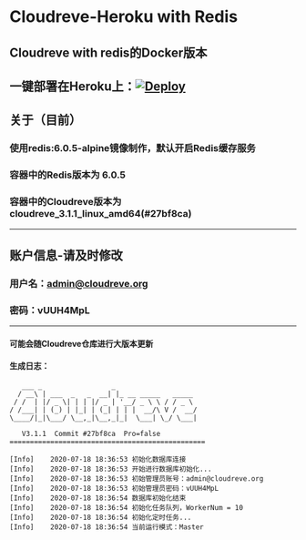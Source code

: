 # Cloudreve-Heroku with Redis
Cloudreve with redis的Docker版本
---
一键部署在Heroku上：[![Deploy](https://www.herokucdn.com/deploy/button.svg)](https://heroku.com/deploy?template=https://github.com/useblue/Cloudreve-Heroku)
---
## 关于（目前）
### 使用redis:6.0.5-alpine镜像制作，默认开启Redis缓存服务
### 容器中的Redis版本为 6.0.5
### 容器中的Cloudreve版本为 cloudreve_3.1.1_linux_amd64(#27bf8ca)
---
## 账户信息-请及时修改
### 用户名：admin@cloudreve.org
### 密码：vUUH4MpL
---
#### 可能会随Cloudreve仓库进行大版本更新
#### 生成日志：
```
   ___ _                 _
  / __\ | ___  _   _  __| |_ __ _____   _____
 / /  | |/ _ \| | | |/ _ | '__/ _ \ \ / / _ \
/ /___| | (_) | |_| | (_| | | |  __/\ V /  __/
\____/|_|\___/ \__,_|\__,_|_|  \___| \_/ \___|

   V3.1.1  Commit #27bf8ca  Pro=false
================================================

[Info]    2020-07-18 18:36:53 初始化数据库连接
[Info]    2020-07-18 18:36:53 开始进行数据库初始化...
[Info]    2020-07-18 18:36:53 初始管理员账号：admin@cloudreve.org
[Info]    2020-07-18 18:36:53 初始管理员密码：vUUH4MpL
[Info]    2020-07-18 18:36:54 数据库初始化结束
[Info]    2020-07-18 18:36:54 初始化任务队列，WorkerNum = 10
[Info]    2020-07-18 18:36:54 初始化定时任务...
[Info]    2020-07-18 18:36:54 当前运行模式：Master
```
